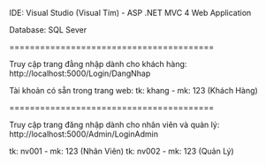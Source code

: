 IDE: Visual Studio (Visual Tím) - ASP .NET MVC 4 Web Application

Database: SQL Sever

========================================

Truy cập trang đằng nhập dành cho khách hàng:
http://localhost:5000/Login/DangNhap

Tài khoản có sẵn trong trang web:
tk: khang - mk: 123 (Khách Hàng)

========================================

Truy cập trang đăng nhập dành cho nhân viên và quản lý:
http://localhost:5000/Admin/LoginAdmin

tk: nv001 - mk: 123 (Nhân Viên)
tk: nv002 - mk: 123 (Quản Lý)
